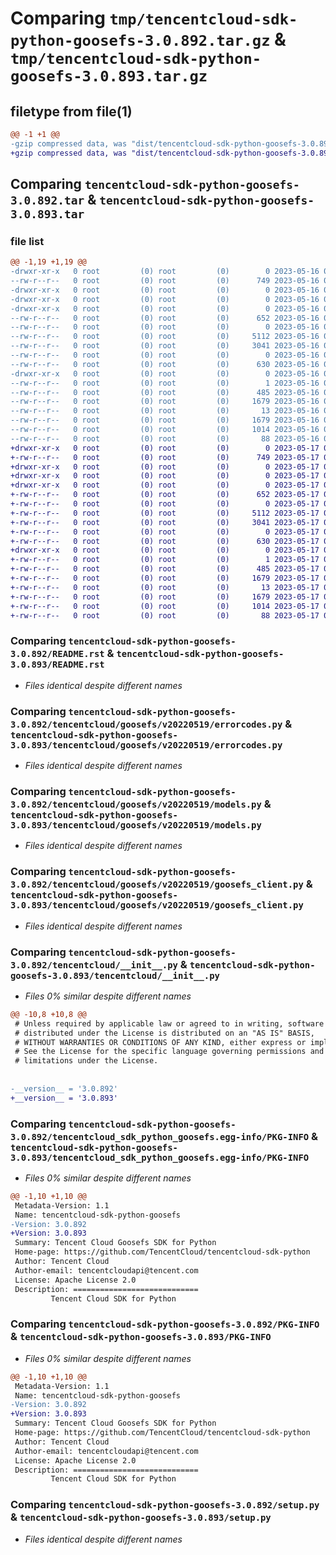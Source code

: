 # Comparing `tmp/tencentcloud-sdk-python-goosefs-3.0.892.tar.gz` & `tmp/tencentcloud-sdk-python-goosefs-3.0.893.tar.gz`

## filetype from file(1)

```diff
@@ -1 +1 @@
-gzip compressed data, was "dist/tencentcloud-sdk-python-goosefs-3.0.892.tar", last modified: Tue May 16 00:37:27 2023, max compression
+gzip compressed data, was "dist/tencentcloud-sdk-python-goosefs-3.0.893.tar", last modified: Wed May 17 03:32:05 2023, max compression
```

## Comparing `tencentcloud-sdk-python-goosefs-3.0.892.tar` & `tencentcloud-sdk-python-goosefs-3.0.893.tar`

### file list

```diff
@@ -1,19 +1,19 @@
-drwxr-xr-x   0 root         (0) root         (0)        0 2023-05-16 00:37:27.000000 tencentcloud-sdk-python-goosefs-3.0.892/
--rw-r--r--   0 root         (0) root         (0)      749 2023-05-16 00:37:27.000000 tencentcloud-sdk-python-goosefs-3.0.892/README.rst
-drwxr-xr-x   0 root         (0) root         (0)        0 2023-05-16 00:37:27.000000 tencentcloud-sdk-python-goosefs-3.0.892/tencentcloud/
-drwxr-xr-x   0 root         (0) root         (0)        0 2023-05-16 00:37:27.000000 tencentcloud-sdk-python-goosefs-3.0.892/tencentcloud/goosefs/
-drwxr-xr-x   0 root         (0) root         (0)        0 2023-05-16 00:37:27.000000 tencentcloud-sdk-python-goosefs-3.0.892/tencentcloud/goosefs/v20220519/
--rw-r--r--   0 root         (0) root         (0)      652 2023-05-16 00:37:27.000000 tencentcloud-sdk-python-goosefs-3.0.892/tencentcloud/goosefs/v20220519/errorcodes.py
--rw-r--r--   0 root         (0) root         (0)        0 2023-05-16 00:37:27.000000 tencentcloud-sdk-python-goosefs-3.0.892/tencentcloud/goosefs/v20220519/__init__.py
--rw-r--r--   0 root         (0) root         (0)     5112 2023-05-16 00:37:27.000000 tencentcloud-sdk-python-goosefs-3.0.892/tencentcloud/goosefs/v20220519/models.py
--rw-r--r--   0 root         (0) root         (0)     3041 2023-05-16 00:37:27.000000 tencentcloud-sdk-python-goosefs-3.0.892/tencentcloud/goosefs/v20220519/goosefs_client.py
--rw-r--r--   0 root         (0) root         (0)        0 2023-05-16 00:37:27.000000 tencentcloud-sdk-python-goosefs-3.0.892/tencentcloud/goosefs/__init__.py
--rw-r--r--   0 root         (0) root         (0)      630 2023-05-16 00:37:27.000000 tencentcloud-sdk-python-goosefs-3.0.892/tencentcloud/__init__.py
-drwxr-xr-x   0 root         (0) root         (0)        0 2023-05-16 00:37:27.000000 tencentcloud-sdk-python-goosefs-3.0.892/tencentcloud_sdk_python_goosefs.egg-info/
--rw-r--r--   0 root         (0) root         (0)        1 2023-05-16 00:37:27.000000 tencentcloud-sdk-python-goosefs-3.0.892/tencentcloud_sdk_python_goosefs.egg-info/dependency_links.txt
--rw-r--r--   0 root         (0) root         (0)      485 2023-05-16 00:37:27.000000 tencentcloud-sdk-python-goosefs-3.0.892/tencentcloud_sdk_python_goosefs.egg-info/SOURCES.txt
--rw-r--r--   0 root         (0) root         (0)     1679 2023-05-16 00:37:27.000000 tencentcloud-sdk-python-goosefs-3.0.892/tencentcloud_sdk_python_goosefs.egg-info/PKG-INFO
--rw-r--r--   0 root         (0) root         (0)       13 2023-05-16 00:37:27.000000 tencentcloud-sdk-python-goosefs-3.0.892/tencentcloud_sdk_python_goosefs.egg-info/top_level.txt
--rw-r--r--   0 root         (0) root         (0)     1679 2023-05-16 00:37:27.000000 tencentcloud-sdk-python-goosefs-3.0.892/PKG-INFO
--rw-r--r--   0 root         (0) root         (0)     1014 2023-05-16 00:37:27.000000 tencentcloud-sdk-python-goosefs-3.0.892/setup.py
--rw-r--r--   0 root         (0) root         (0)       88 2023-05-16 00:37:27.000000 tencentcloud-sdk-python-goosefs-3.0.892/setup.cfg
+drwxr-xr-x   0 root         (0) root         (0)        0 2023-05-17 03:32:05.000000 tencentcloud-sdk-python-goosefs-3.0.893/
+-rw-r--r--   0 root         (0) root         (0)      749 2023-05-17 03:32:04.000000 tencentcloud-sdk-python-goosefs-3.0.893/README.rst
+drwxr-xr-x   0 root         (0) root         (0)        0 2023-05-17 03:32:05.000000 tencentcloud-sdk-python-goosefs-3.0.893/tencentcloud/
+drwxr-xr-x   0 root         (0) root         (0)        0 2023-05-17 03:32:05.000000 tencentcloud-sdk-python-goosefs-3.0.893/tencentcloud/goosefs/
+drwxr-xr-x   0 root         (0) root         (0)        0 2023-05-17 03:32:05.000000 tencentcloud-sdk-python-goosefs-3.0.893/tencentcloud/goosefs/v20220519/
+-rw-r--r--   0 root         (0) root         (0)      652 2023-05-17 03:32:04.000000 tencentcloud-sdk-python-goosefs-3.0.893/tencentcloud/goosefs/v20220519/errorcodes.py
+-rw-r--r--   0 root         (0) root         (0)        0 2023-05-17 03:32:04.000000 tencentcloud-sdk-python-goosefs-3.0.893/tencentcloud/goosefs/v20220519/__init__.py
+-rw-r--r--   0 root         (0) root         (0)     5112 2023-05-17 03:32:04.000000 tencentcloud-sdk-python-goosefs-3.0.893/tencentcloud/goosefs/v20220519/models.py
+-rw-r--r--   0 root         (0) root         (0)     3041 2023-05-17 03:32:04.000000 tencentcloud-sdk-python-goosefs-3.0.893/tencentcloud/goosefs/v20220519/goosefs_client.py
+-rw-r--r--   0 root         (0) root         (0)        0 2023-05-17 03:32:04.000000 tencentcloud-sdk-python-goosefs-3.0.893/tencentcloud/goosefs/__init__.py
+-rw-r--r--   0 root         (0) root         (0)      630 2023-05-17 03:32:04.000000 tencentcloud-sdk-python-goosefs-3.0.893/tencentcloud/__init__.py
+drwxr-xr-x   0 root         (0) root         (0)        0 2023-05-17 03:32:05.000000 tencentcloud-sdk-python-goosefs-3.0.893/tencentcloud_sdk_python_goosefs.egg-info/
+-rw-r--r--   0 root         (0) root         (0)        1 2023-05-17 03:32:05.000000 tencentcloud-sdk-python-goosefs-3.0.893/tencentcloud_sdk_python_goosefs.egg-info/dependency_links.txt
+-rw-r--r--   0 root         (0) root         (0)      485 2023-05-17 03:32:05.000000 tencentcloud-sdk-python-goosefs-3.0.893/tencentcloud_sdk_python_goosefs.egg-info/SOURCES.txt
+-rw-r--r--   0 root         (0) root         (0)     1679 2023-05-17 03:32:05.000000 tencentcloud-sdk-python-goosefs-3.0.893/tencentcloud_sdk_python_goosefs.egg-info/PKG-INFO
+-rw-r--r--   0 root         (0) root         (0)       13 2023-05-17 03:32:05.000000 tencentcloud-sdk-python-goosefs-3.0.893/tencentcloud_sdk_python_goosefs.egg-info/top_level.txt
+-rw-r--r--   0 root         (0) root         (0)     1679 2023-05-17 03:32:05.000000 tencentcloud-sdk-python-goosefs-3.0.893/PKG-INFO
+-rw-r--r--   0 root         (0) root         (0)     1014 2023-05-17 03:32:04.000000 tencentcloud-sdk-python-goosefs-3.0.893/setup.py
+-rw-r--r--   0 root         (0) root         (0)       88 2023-05-17 03:32:05.000000 tencentcloud-sdk-python-goosefs-3.0.893/setup.cfg
```

### Comparing `tencentcloud-sdk-python-goosefs-3.0.892/README.rst` & `tencentcloud-sdk-python-goosefs-3.0.893/README.rst`

 * *Files identical despite different names*

### Comparing `tencentcloud-sdk-python-goosefs-3.0.892/tencentcloud/goosefs/v20220519/errorcodes.py` & `tencentcloud-sdk-python-goosefs-3.0.893/tencentcloud/goosefs/v20220519/errorcodes.py`

 * *Files identical despite different names*

### Comparing `tencentcloud-sdk-python-goosefs-3.0.892/tencentcloud/goosefs/v20220519/models.py` & `tencentcloud-sdk-python-goosefs-3.0.893/tencentcloud/goosefs/v20220519/models.py`

 * *Files identical despite different names*

### Comparing `tencentcloud-sdk-python-goosefs-3.0.892/tencentcloud/goosefs/v20220519/goosefs_client.py` & `tencentcloud-sdk-python-goosefs-3.0.893/tencentcloud/goosefs/v20220519/goosefs_client.py`

 * *Files identical despite different names*

### Comparing `tencentcloud-sdk-python-goosefs-3.0.892/tencentcloud/__init__.py` & `tencentcloud-sdk-python-goosefs-3.0.893/tencentcloud/__init__.py`

 * *Files 0% similar despite different names*

```diff
@@ -10,8 +10,8 @@
 # Unless required by applicable law or agreed to in writing, software
 # distributed under the License is distributed on an "AS IS" BASIS,
 # WITHOUT WARRANTIES OR CONDITIONS OF ANY KIND, either express or implied.
 # See the License for the specific language governing permissions and
 # limitations under the License.
 
 
-__version__ = '3.0.892'
+__version__ = '3.0.893'
```

### Comparing `tencentcloud-sdk-python-goosefs-3.0.892/tencentcloud_sdk_python_goosefs.egg-info/PKG-INFO` & `tencentcloud-sdk-python-goosefs-3.0.893/tencentcloud_sdk_python_goosefs.egg-info/PKG-INFO`

 * *Files 0% similar despite different names*

```diff
@@ -1,10 +1,10 @@
 Metadata-Version: 1.1
 Name: tencentcloud-sdk-python-goosefs
-Version: 3.0.892
+Version: 3.0.893
 Summary: Tencent Cloud Goosefs SDK for Python
 Home-page: https://github.com/TencentCloud/tencentcloud-sdk-python
 Author: Tencent Cloud
 Author-email: tencentcloudapi@tencent.com
 License: Apache License 2.0
 Description: ============================
         Tencent Cloud SDK for Python
```

### Comparing `tencentcloud-sdk-python-goosefs-3.0.892/PKG-INFO` & `tencentcloud-sdk-python-goosefs-3.0.893/PKG-INFO`

 * *Files 0% similar despite different names*

```diff
@@ -1,10 +1,10 @@
 Metadata-Version: 1.1
 Name: tencentcloud-sdk-python-goosefs
-Version: 3.0.892
+Version: 3.0.893
 Summary: Tencent Cloud Goosefs SDK for Python
 Home-page: https://github.com/TencentCloud/tencentcloud-sdk-python
 Author: Tencent Cloud
 Author-email: tencentcloudapi@tencent.com
 License: Apache License 2.0
 Description: ============================
         Tencent Cloud SDK for Python
```

### Comparing `tencentcloud-sdk-python-goosefs-3.0.892/setup.py` & `tencentcloud-sdk-python-goosefs-3.0.893/setup.py`

 * *Files identical despite different names*

